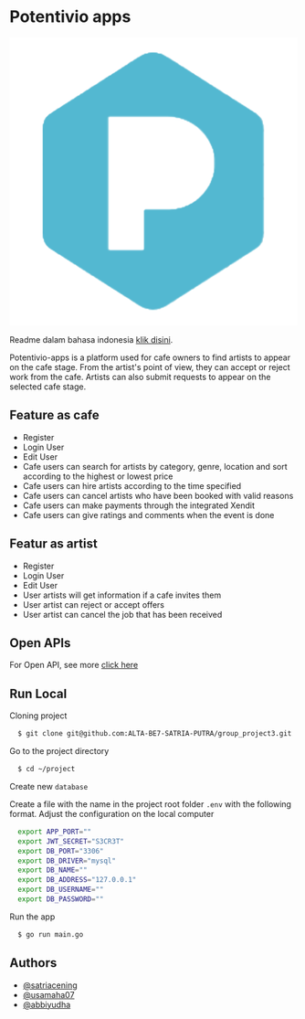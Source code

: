# Potentivio apps

![Logo](https://github.com/ALTA-Potentivio/BE-Potentivio/blob/main/logo.png)

Readme dalam bahasa indonesia [klik disini](https://github.com/ALTA-Potentivio/BE-Potentivio/blob/main/README.md).

Potentivio-apps is a platform used for cafe owners to find artists to appear on the cafe stage. From the artist's point of view, they can accept or reject work from the cafe. Artists can also submit requests to appear on the selected cafe stage.


## Feature as cafe

- Register
- Login User
- Edit User
- Cafe users can search for artists by category, genre, location and sort according to the highest or lowest price
- Cafe users can hire artists according to the time specified
- Cafe users can cancel artists who have been booked with valid reasons
- Cafe users can make payments through the integrated Xendit
- Cafe users can give ratings and comments when the event is done

## Featur as artist

- Register
- Login User
- Edit User
- User artists will get information if a cafe invites them
- User artist can reject or accept offers
- User artist can cancel the job that has been received

## Open APIs

For Open API, see more [click here]([https://app.swaggerhub.com/apis-docs/satriacening/project_group3/1.0.0#/](https://app.swaggerhub.com/apis-docs/satriacening/potentivio/1.0.0))


## Run Local

Cloning project

```bash
  $ git clone git@github.com:ALTA-BE7-SATRIA-PUTRA/group_project3.git
```

Go to the project directory

```bash
  $ cd ~/project
```
Create new `database`

Create a file with the name in the project root folder `.env` with the following format. Adjust the configuration on the local computer

```bash
  export APP_PORT=""
  export JWT_SECRET="S3CR3T"
  export DB_PORT="3306"
  export DB_DRIVER="mysql"
  export DB_NAME=""
  export DB_ADDRESS="127.0.0.1"
  export DB_USERNAME=""
  export DB_PASSWORD=""
```

Run the app

```bash
  $ go run main.go
```


## Authors

- [@satriacening](https://github.com/satriacening)
- [@usamaha07](https://github.com/usamaha07)
- [@abbiyudha](https://github.com/abbiyudha)

 

